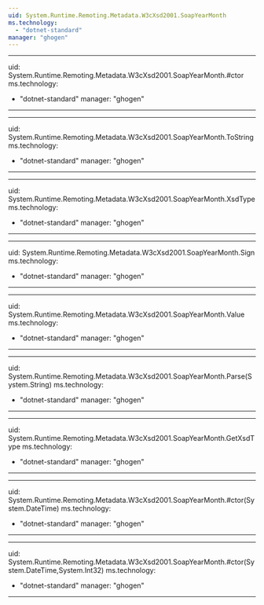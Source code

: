```yaml
---
uid: System.Runtime.Remoting.Metadata.W3cXsd2001.SoapYearMonth
ms.technology: 
  - "dotnet-standard"
manager: "ghogen"
---
```


---
uid: System.Runtime.Remoting.Metadata.W3cXsd2001.SoapYearMonth.#ctor
ms.technology: 
  - "dotnet-standard"
manager: "ghogen"
---

---
uid: System.Runtime.Remoting.Metadata.W3cXsd2001.SoapYearMonth.ToString
ms.technology: 
  - "dotnet-standard"
manager: "ghogen"
---

---
uid: System.Runtime.Remoting.Metadata.W3cXsd2001.SoapYearMonth.XsdType
ms.technology: 
  - "dotnet-standard"
manager: "ghogen"
---

---
uid: System.Runtime.Remoting.Metadata.W3cXsd2001.SoapYearMonth.Sign
ms.technology: 
  - "dotnet-standard"
manager: "ghogen"
---

---
uid: System.Runtime.Remoting.Metadata.W3cXsd2001.SoapYearMonth.Value
ms.technology: 
  - "dotnet-standard"
manager: "ghogen"
---

---
uid: System.Runtime.Remoting.Metadata.W3cXsd2001.SoapYearMonth.Parse(System.String)
ms.technology: 
  - "dotnet-standard"
manager: "ghogen"
---

---
uid: System.Runtime.Remoting.Metadata.W3cXsd2001.SoapYearMonth.GetXsdType
ms.technology: 
  - "dotnet-standard"
manager: "ghogen"
---

---
uid: System.Runtime.Remoting.Metadata.W3cXsd2001.SoapYearMonth.#ctor(System.DateTime)
ms.technology: 
  - "dotnet-standard"
manager: "ghogen"
---

---
uid: System.Runtime.Remoting.Metadata.W3cXsd2001.SoapYearMonth.#ctor(System.DateTime,System.Int32)
ms.technology: 
  - "dotnet-standard"
manager: "ghogen"
---
